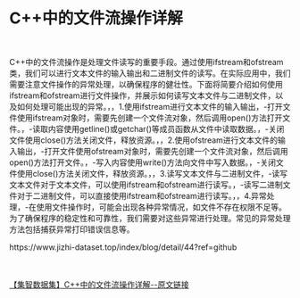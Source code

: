 <h1>C++中的文件流操作详解</h1><br /><p>C++中的文件流操作是处理文件读写的重要手段。通过使用ifstream和ofstream类，我们可以进行文本文件的输入输出和二进制文件的读写。在实际应用中，我们需要注意文件操作的异常处理，以确保程序的健壮性。下面将简要介绍如何使用ifstream和ofstream进行文件操作，并展示如何读写文本文件与二进制文件，以及如何处理可能出现的异常。，，1.使用ifstream进行文本文件的输入输出，-打开文件使用ifstream对象时，需要先创建一个文件流对象，然后调用open()方法打开文件。，-读取内容使用getline()或getchar()等成员函数从文件中读取数据。，-关闭文件使用close()方法关闭文件，释放资源。，，2.使用ofstream进行文本文件的输入输出，-打开文件使用ofstream对象时，需要先创建一个文件流对象，然后调用open()方法打开文件。，-写入内容使用write()方法向文件中写入数据。，-关闭文件使用close()方法关闭文件，释放资源。，，3.读写文本文件与二进制文件，-读写文本文件对于文本文件，可以使用ifstream和ofstream进行读写。，-读写二进制文件对于二进制文件，可以直接使用ifstream和ofstream进行读写。，，4.异常处理，-在使用文件操作时，可能会出现各种异常情况，如文件不存在权限不足等。为了确保程序的稳定性和可靠性，我们需要对这些异常进行处理。常见的异常处理方法包括捕获异常打印错误信息等。</p><p>https://www.jizhi-dataset.top/index/blog/detail/44?ref=github</p><br /><br /><a href="https://www.jizhi-dataset.top/index/blog/detail/44?ref=github" target="_blank">【集智数据集】C++中的文件流操作详解--原文链接</a>